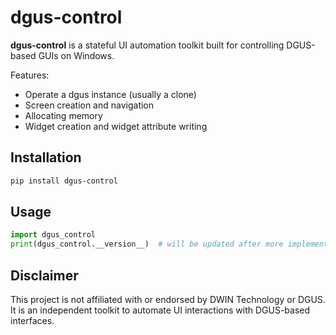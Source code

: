 # dgus-control

**dgus-control** is a stateful UI automation toolkit built for controlling DGUS-based GUIs on Windows.  

Features:
- Operate a dgus instance (usually a clone)
- Screen creation and navigation
- Allocating memory
- Widget creation and widget attribute writing

## Installation

```bash
pip install dgus-control
```

## Usage
```py
import dgus_control
print(dgus_control.__version__)  # will be updated after more implementation is done
```

## Disclaimer
This project is not affiliated with or endorsed by DWIN Technology or DGUS. <br>
It is an independent toolkit to automate UI interactions with DGUS-based interfaces.